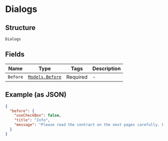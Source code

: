 
# Dialogs

## Structure

`Dialogs`

## Fields

| Name | Type | Tags | Description |
|  --- | --- | --- | --- |
| `Before` | [`Models.Before`](/doc/models/before.md) | Required | - |

## Example (as JSON)

```json
{
  "before": {
    "useCheckBox": false,
    "title": "Info",
    "message": "Please read the contract on the next pages carefully. Pay some extra attention to paragraph 5."
  }
}
```

